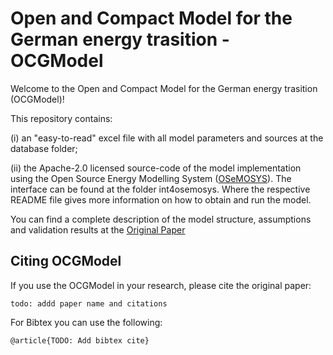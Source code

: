 # Open and Compact Model for the German energy trasition - OCGModel

Welcome to the Open and Compact  Model for the German energy trasition (OCGModel)! 


This repository contains:

(i) an "easy-to-read" excel file with all model parameters and sources at the database folder;

(ii) the Apache-2.0 licensed source-code of the model implementation using the Open Source Energy Modelling System ([OSeMOSYS](http://www.osemosys.org)). 
The interface can be found at the folder int4osemosys. Where the respective README file gives more information on how to obtain and run the model.

You can find a complete description of the model structure,  assumptions and validation results at the [Original Paper](https://www.google.de)

## Citing OCGModel

If you use the OCGModel in your research, please cite the original paper:

	todo: addd paper name and citations 

For Bibtex you can use the following:

    @article{TODO: Add bibtex cite}



	
	



